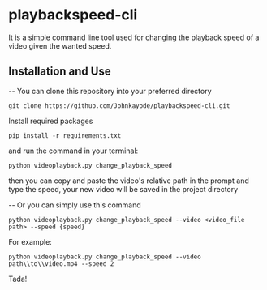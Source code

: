 # playbackspeed-cli
It is a simple command line tool used for changing the playback speed of a video given the wanted speed.

## Installation and Use
-- You can clone this repository into your preferred directory

```
git clone https://github.com/Johnkayode/playbackspeed-cli.git
```
Install required packages 
```
pip install -r requirements.txt
```
and run the command in your terminal:
```
python videoplayback.py change_playback_speed
```
then you can copy and paste the video's relative path in the prompt and type the speed, your new video will be saved in the project directory

-- Or you can simply use this command
```
python videoplayback.py change_playback_speed --video <video_file path> --speed {speed}
```
For example:
```
python videoplayback.py change_playback_speed --video path\\to\\video.mp4 --speed 2
```

Tada!
